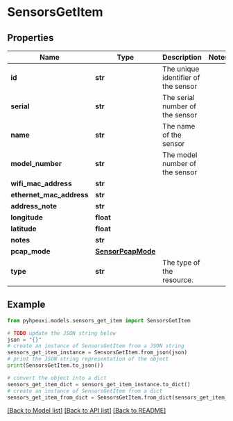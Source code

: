 # SensorsGetItem


## Properties

Name | Type | Description | Notes
------------ | ------------- | ------------- | -------------
**id** | **str** | The unique identifier of the sensor | 
**serial** | **str** | The serial number of the sensor | 
**name** | **str** | The name of the sensor | 
**model_number** | **str** | The model number of the sensor | 
**wifi_mac_address** | **str** |  | 
**ethernet_mac_address** | **str** |  | 
**address_note** | **str** |  | 
**longitude** | **float** |  | 
**latitude** | **float** |  | 
**notes** | **str** |  | 
**pcap_mode** | [**SensorPcapMode**](SensorPcapMode.md) |  | 
**type** | **str** | The type of the resource. | 

## Example

```python
from pyhpeuxi.models.sensors_get_item import SensorsGetItem

# TODO update the JSON string below
json = "{}"
# create an instance of SensorsGetItem from a JSON string
sensors_get_item_instance = SensorsGetItem.from_json(json)
# print the JSON string representation of the object
print(SensorsGetItem.to_json())

# convert the object into a dict
sensors_get_item_dict = sensors_get_item_instance.to_dict()
# create an instance of SensorsGetItem from a dict
sensors_get_item_from_dict = SensorsGetItem.from_dict(sensors_get_item_dict)
```
[[Back to Model list]](../README.md#documentation-for-models) [[Back to API list]](../README.md#documentation-for-api-endpoints) [[Back to README]](../README.md)


